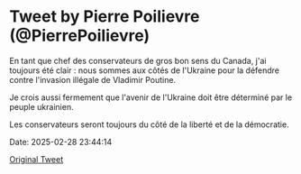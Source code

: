 # Tweet by Pierre Poilievre (@PierrePoilievre)

En tant que chef des conservateurs de gros bon sens du Canada, j'ai toujours été clair : nous sommes aux côtés de l'Ukraine pour la défendre contre l'invasion illégale de Vladimir Poutine.

Je crois aussi fermement que l'avenir de l'Ukraine doit être déterminé par le peuple ukrainien.

Les conservateurs seront toujours du côté de la liberté et de la démocratie.

Date: 2025-02-28 23:44:14

[Original Tweet](https://x.com/PierrePoilievre/status/1895621059870933334)
